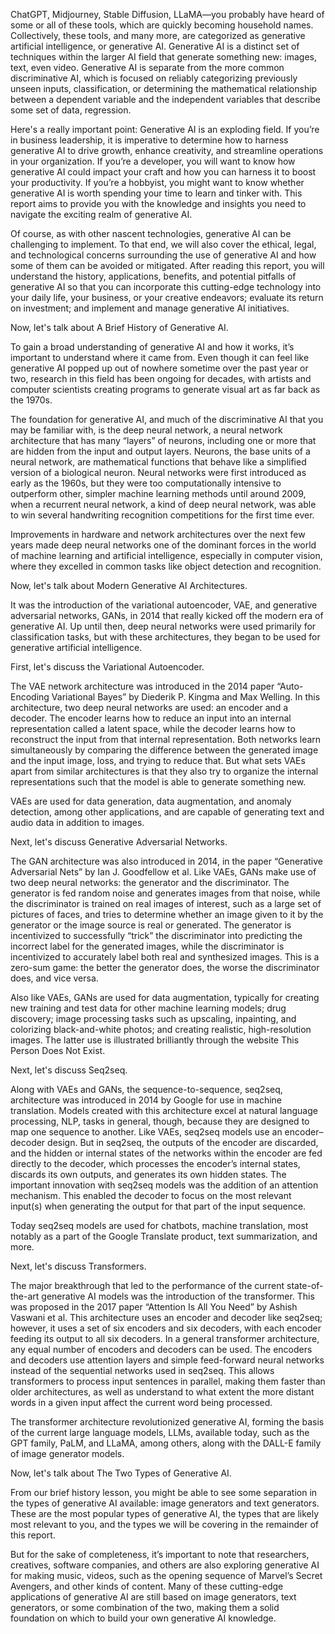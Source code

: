 ChatGPT, Midjourney, Stable Diffusion, LLaMA—you probably have heard of some or all of these tools, which are quickly becoming household names. Collectively, these tools, and many more, are categorized as generative artificial intelligence, or generative AI. Generative AI is a distinct set of techniques within the larger AI field that generate something new: images, text, even video. Generative AI is separate from the more common discriminative AI, which is focused on reliably categorizing previously unseen inputs, classification, or determining the mathematical relationship between a dependent variable and the independent variables that describe some set of data, regression.

Here's a really important point: Generative AI is an exploding field. If you’re in business leadership, it is imperative to determine how to harness generative AI to drive growth, enhance creativity, and streamline operations in your organization. If you’re a developer, you will want to know how generative AI could impact your craft and how you can harness it to boost your productivity. If you’re a hobbyist, you might want to know whether generative AI is worth spending your time to learn and tinker with. This report aims to provide you with the knowledge and insights you need to navigate the exciting realm of generative AI.

Of course, as with other nascent technologies, generative AI can be challenging to implement. To that end, we will also cover the ethical, legal, and technological concerns surrounding the use of generative AI and how some of them can be avoided or mitigated. After reading this report, you will understand the history, applications, benefits, and potential pitfalls of generative AI so that you can incorporate this cutting-edge technology into your daily life, your business, or your creative endeavors; evaluate its return on investment; and implement and manage generative AI initiatives.

Now, let's talk about A Brief History of Generative AI.

To gain a broad understanding of generative AI and how it works, it’s important to understand where it came from. Even though it can feel like generative AI popped up out of nowhere sometime over the past year or two, research in this field has been ongoing for decades, with artists and computer scientists creating programs to generate visual art as far back as the 1970s.

The foundation for generative AI, and much of the discriminative AI that you may be familiar with, is the deep neural network, a neural network architecture that has many “layers” of neurons, including one or more that are hidden from the input and output layers. Neurons, the base units of a neural network, are mathematical functions that behave like a simplified version of a biological neuron. Neural networks were first introduced as early as the 1960s, but they were too computationally intensive to outperform other, simpler machine learning methods until around 2009, when a recurrent neural network, a kind of deep neural network, was able to win several handwriting recognition competitions for the first time ever.

Improvements in hardware and network architectures over the next few years made deep neural networks one of the dominant forces in the world of machine learning and artificial intelligence, especially in computer vision, where they excelled in common tasks like object detection and recognition.

Now, let's talk about Modern Generative AI Architectures.

It was the introduction of the variational autoencoder, VAE, and generative adversarial networks, GANs, in 2014 that really kicked off the modern era of generative AI. Up until then, deep neural networks were used primarily for classification tasks, but with these architectures, they began to be used for generative artificial intelligence.

First, let's discuss the Variational Autoencoder.

The VAE network architecture was introduced in the 2014 paper “Auto-Encoding Variational Bayes” by Diederik P. Kingma and Max Welling. In this architecture, two deep neural networks are used: an encoder and a decoder. The encoder learns how to reduce an input into an internal representation called a latent space, while the decoder learns how to reconstruct the input from that internal representation. Both networks learn simultaneously by comparing the difference between the generated image and the input image, loss, and trying to reduce that. But what sets VAEs apart from similar architectures is that they also try to organize the internal representations such that the model is able to generate something new.

VAEs are used for data generation, data augmentation, and anomaly detection, among other applications, and are capable of generating text and audio data in addition to images.

Next, let's discuss Generative Adversarial Networks.

The GAN architecture was also introduced in 2014, in the paper “Generative Adversarial Nets” by Ian J. Goodfellow et al. Like VAEs, GANs make use of two deep neural networks: the generator and the discriminator. The generator is fed random noise and generates images from that noise, while the discriminator is trained on real images of interest, such as a large set of pictures of faces, and tries to determine whether an image given to it by the generator or the image source is real or generated. The generator is incentivized to successfully “trick” the discriminator into predicting the incorrect label for the generated images, while the discriminator is incentivized to accurately label both real and synthesized images. This is a zero-sum game: the better the generator does, the worse the discriminator does, and vice versa.

Also like VAEs, GANs are used for data augmentation, typically for creating new training and test data for other machine learning models; drug discovery; image processing tasks such as upscaling, inpainting, and colorizing black-and-white photos; and creating realistic, high-resolution images. The latter use is illustrated brilliantly through the website This Person Does Not Exist.

Next, let's discuss Seq2seq.

Along with VAEs and GANs, the sequence-to-sequence, seq2seq, architecture was introduced in 2014 by Google for use in machine translation. Models created with this architecture excel at natural language processing, NLP, tasks in general, though, because they are designed to map one sequence to another. Like VAEs, seq2seq models use an encoder–decoder design. But in seq2seq, the outputs of the encoder are discarded, and the hidden or internal states of the networks within the encoder are fed directly to the decoder, which processes the encoder’s internal states, discards its own outputs, and generates its own hidden states. The important innovation with seq2seq models was the addition of an attention mechanism. This enabled the decoder to focus on the most relevant input(s) when generating the output for that part of the input sequence.

Today seq2seq models are used for chatbots, machine translation, most notably as a part of the Google Translate product, text summarization, and more.

Next, let's discuss Transformers.

The major breakthrough that led to the performance of the current state-of-the-art generative AI models was the introduction of the transformer. This was proposed in the 2017 paper “Attention Is All You Need” by Ashish Vaswani et al. This architecture uses an encoder and decoder like seq2seq; however, it uses a set of six encoders and six decoders, with each encoder feeding its output to all six decoders. In a general transformer architecture, any equal number of encoders and decoders can be used. The encoders and decoders use attention layers and simple feed-forward neural networks instead of the sequential networks used in seq2seq. This allows transformers to process input sentences in parallel, making them faster than older architectures, as well as understand to what extent the more distant words in a given input affect the current word being processed.

The transformer architecture revolutionized generative AI, forming the basis of the current large language models, LLMs, available today, such as the GPT family, PaLM, and LLaMA, among others, along with the DALL-E family of image generator models.

Now, let's talk about The Two Types of Generative AI.

From our brief history lesson, you might be able to see some separation in the types of generative AI available: image generators and text generators. These are the most popular types of generative AI, the types that are likely most relevant to you, and the types we will be covering in the remainder of this report.

But for the sake of completeness, it’s important to note that researchers, creatives, software companies, and others are also exploring generative AI for making music, videos, such as the opening sequence of Marvel’s Secret Avengers, and other kinds of content. Many of these cutting-edge applications of generative AI are still based on image generators, text generators, or some combination of the two, making them a solid foundation on which to build your own generative AI knowledge.
